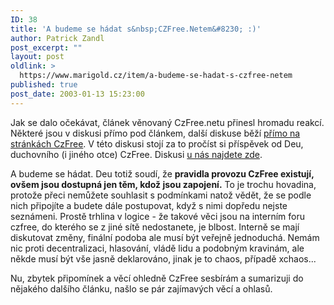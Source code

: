 ```yaml
---
ID: 38
title: 'A budeme se hádat s&nbsp;CZFree.Netem&#8230; :)'
author: Patrick Zandl
post_excerpt: ""
layout: post
oldlink: >
  https://www.marigold.cz/item/a-budeme-se-hadat-s-czfree-netem
published: true
post_date: 2003-01-13 15:23:00
---
```

<p>
Jak se dalo očekávat, článek věnovaný CzFree.netu přinesl hromadu reakcí. Některé jsou v diskusi přímo pod článkem, další diskuse běží <A href="http://www.czfree.net/forum/showthread.php?s=&amp;threadid=2134" target=_blank>přímo na stránkách CzFree</A>. V této diskusi stojí za to pročíst si příspěvek od Deu, duchovního (i jiného otce) CzFree. Diskusi <A href="/rozbal_diskusi.html?diskuse=czfreenet&amp;vsechny_r=0">u nás najdete zde</A>.</p>

<p>
A budeme se hádat. Deu totiž soudí, že <STRONG>pravidla provozu CzFree existují, ovšem jsou dostupná jen těm, kdož jsou zapojení.</STRONG> To je trochu hovadina, protože přeci nemůžete souhlasit s podmínkami natož vědět, že se podle nich připojíte a budete dále postupovat, když s nimi dopředu nejste seznámeni. Prostě trhlina v logice - že takové věci jsou na interním foru czfree, do kterého se z jiné sítě nedostanete, je blbost. Interně se mají diskutovat změny, finální podoba ale musí být veřejně jednoduchá. Nemám nic proti decentralizaci, hlasování, vládě lidu a podobným kravinám, ale někde musí být vše jasně deklarováno, jinak je to chaos, případě xchaos...</p>

<p>
Nu, zbytek připomínek a věcí ohledně CzFree sesbírám a sumarizuji do nějakého dalšího článku, našlo se pár zajímavých věcí a ohlasů. </p>

